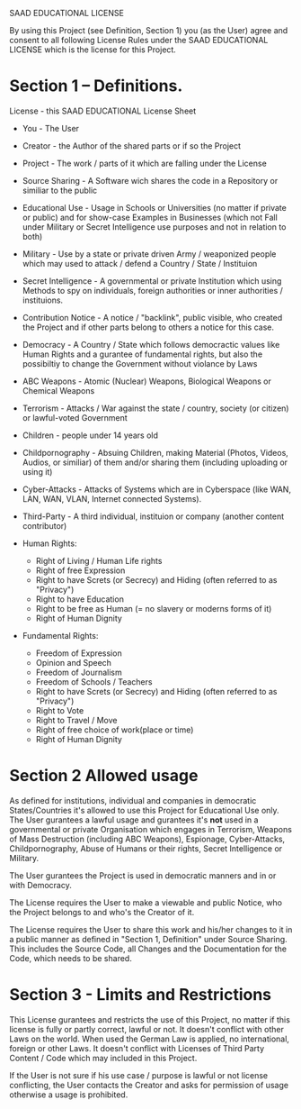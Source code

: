 SAAD EDUCATIONAL LICENSE

By using this Project (see Definition, Section 1) you (as the User) agree and consent to all following License Rules under the SAAD EDUCATIONAL LICENSE which is the license for this Project.

# Section 1 – Definitions.

License - this SAAD EDUCATIONAL License Sheet
* You - The User 
* Creator - the Author of the shared parts or if so the Project
* Project - The work / parts of it which are falling under the License
* Source Sharing - A Software wich shares the code in a Repository or similiar to the public
* Educational Use - Usage in Schools or Universities (no matter if private or public) and for show-case Examples in Businesses (which not Fall under Military or Secret Intelligence use purposes and not in relation to both)
* Military - Use by a state or private driven Army / weaponized people which may used to attack / defend a Country / State / Instituion
* Secret Intelligence - A governmental or private Institution which using Methods to spy on individuals, foreign authorities or inner authorities / instituions.
* Contribution Notice - A notice / "backlink", public visible, who created the Project and if other parts belong to others a notice for this case. 
* Democracy - A Country / State which follows democractic values like Human Rights and a gurantee of fundamental rights, but also the possibiltiy to change the Government without violance by Laws 
* ABC Weapons - Atomic (Nuclear) Weapons, Biological Weapons or Chemical Weapons 
* Terrorism - Attacks / War against the state / country, society (or citizen) or lawful-voted Government
* Children - people under 14 years old
* Childpornography - Absuing Children, making Material (Photos, Videos, Audios, or similiar) of them and/or sharing them (including uploading or using it)
* Cyber-Attacks - Attacks of Systems which are in Cyberspace (like WAN, LAN, WAN, VLAN, Internet connected Systems). 
* Third-Party - A third individual, instituion or company (another content contributor)
* Human Rights: 
  * Right of Living / Human Life rights
  * Right of free Expression
  * Right to have Screts (or Secrecy) and Hiding (often referred to as "Privacy")
  * Right to have Education
  * Right to be free as Human (= no slavery or moderns forms of it)
  * Right of Human Dignity

* Fundamental Rights: 
  * Freedom of Expression 
  * Opinion and Speech
  * Freedom of Journalism
  * Freedom of Schools / Teachers
  * Right to have Screts (or Secrecy) and Hiding (often referred to as "Privacy")
  * Right to Vote
  * Right to Travel / Move
  * Right of free choice of work(place or time)
  * Right of Human Dignity
  
# Section 2 Allowed usage
As defined for institutions, individual and companies in democratic States/Countries it's allowed to use this Project for Educational Use only. 
The User gurantees a lawful usage and gurantees it's **not** used in a governmental or private Organisation which engages in Terrorism, Weapons of Mass Destruction (including ABC Weapons), Espionage, Cyber-Attacks, Childpornography, Abuse of Humans or their rights, Secret Intelligence or Military.

The User gurantees the Project is used in democratic manners and in or with Democracy.

The License requires the User to make a viewable and public Notice, who the Project belongs to and who's the Creator of it.

The License requires the User to share this work and his/her changes to it in a public manner as defined in "Section 1, Definition" under Source Sharing. This includes the Source Code, all Changes and the Documentation for the Code, which needs to be shared.

# Section 3 - Limits and Restrictions
This License gurantees and restricts the use of this Project, no matter if this license is fully or partly correct, lawful or not.
It doesn't conflict with other Laws on the world. When used the German Law is applied, no international, foreign or other Laws.
It doesn't conflict with Licenses of Third Party Content / Code which may included in this Project.

If the User is not sure if his use case / purpose is lawful or not license conflicting, the User contacts the Creator and asks for permission of usage otherwise a usage is prohibited. 

